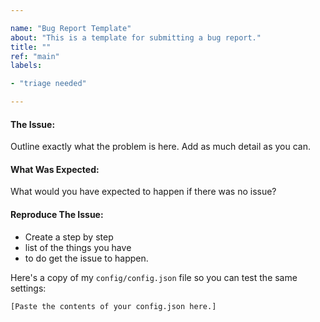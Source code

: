 ```yaml
---

name: "Bug Report Template"
about: "This is a template for submitting a bug report."
title: ""
ref: "main"
labels:

- "triage needed"

---
```


#### The Issue:

Outline exactly what the problem is here. Add as much detail as you can.

#### What Was Expected:

What would you have expected to happen if there was no issue?

#### Reproduce The Issue:
 - Create a step by step
 - list of the things you have
 - to do get the issue to happen.

Here's a copy of my `config/config.json` file so you can test the same settings:  
```
[Paste the contents of your config.json here.]
```